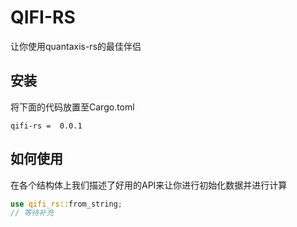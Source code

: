 # QIFI-RS 
让你使用quantaxis-rs的最佳伴侣 

## 安装
将下面的代码放置至Cargo.toml
```
qifi-rs =  0.0.1
```

## 如何使用

在各个结构体上我们描述了好用的API来让你进行初始化数据并进行计算
```rust
use qifi_rs::from_string;
// 等待补充 
```